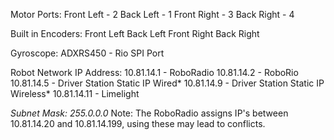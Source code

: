 Motor Ports:
Front Left - 2
Back Left - 1
Front Right - 3
Back Right - 4

Built in Encoders:
Front Left
Back Left
Front Right
Back Right

Gyroscope:
ADXRS450 - Rio SPI Port

Robot Network IP Address:
10.81.14.1 - RoboRadio
10.81.14.2 - RoboRio
10.81.14.5 - Driver Station Static IP Wired*
10.81.14.9 - Driver Station Static IP Wireless*
10.81.14.11 - Limelight

*Subnet Mask: 255.0.0.0*
Note: The RoboRadio assigns IP's between 10.81.14.20 and 10.81.14.199, using these may lead to conflicts.